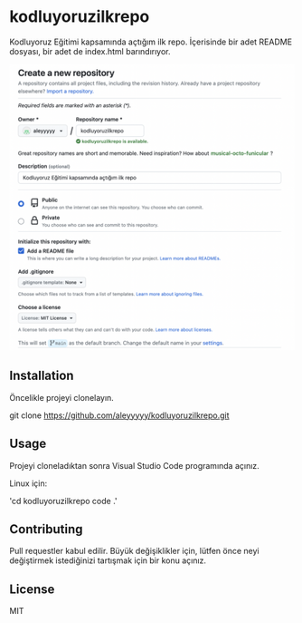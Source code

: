 # kodluyoruzilkrepo

Kodluyoruz Eğitimi kapsamında açtığım ilk repo. İçerisinde bir adet README dosyası, bir adet de index.html barındırıyor.

![foto](kodluyoruzilkrepo.png)


## Installation

Öncelikle projeyi clonelayın.

git clone https://github.com/aleyyyyy/kodluyoruzilkrepo.git



## Usage

Projeyi cloneladıktan sonra Visual Studio Code programında açınız.

Linux için:

'cd kodluyoruzilkrepo
code .'



## Contributing

Pull requestler kabul edilir. Büyük değişiklikler için, lütfen önce neyi değiştirmek istediğinizi tartışmak için bir konu açınız.



## License

MIT



